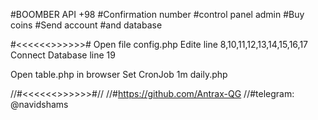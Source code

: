 #BOOMBER API +98
#Confirmation number
#control panel admin
#Buy coins
#Send account
#and database

#<<<<<<<SMS BOOMBER>>>>>>>#
Open file config.php
Edite line 8,10,11,12,13,14,15,16,17
Connect Database line 19

Open table.php in browser
Set CronJob 1m daily.php



//#<<<<<<<Developer>>>>>>>#//
//#https://github.com/Antrax-QG
//#telegram: @navidshams 